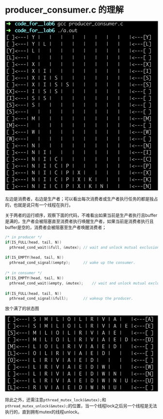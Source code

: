 # producer_consumer.c 的理解

![image-20190407122648010](images/image-20190407122648010.png)

左边是消费者，右边是生产者；可以看出每次消费者或生产者执行任务的都是独占的，也就是说只有一个线程在执行。

关于两者的运行顺序，观察下面的代码，不难看出如果当前是生产者执行且buffer是满的，生产者会被阻塞直至消费者执行唤醒生产者，如果当前是消费者执行且buffer是空的，消费者会被阻塞至生产者唤醒消费者；

```C
/* in producer */
if(IS_FULL(head, tail, N))
  pthread_cond_wait(&full, &mutex);	// wait and unlock mutual exclusion.

if(IS_EMPTY(head, tail, N))
  pthread_cond_signal(&empty);		// wake up the consumer.

/* in consumer */
if(IS_EMPTY(head, tail, N))
  pthread_cond_wait(&empty, &mutex);	// wait and unlock mutual exclusion.

if(IS_FULL(head, tail, N))
  pthread_cond_signal(&full);		// wakeup the producer.
```

放个满了的状态图

![image-20190407124146581](images/image-20190407124146581.png)



除此之外，还需注意`pthread_mutex_lock(&mutex);`和 `pthread_mutex_unlock(&mutex);`的位置，当一个线程lock之后另一个线程是无法执行的，直到拥有mutex的线程unlock。